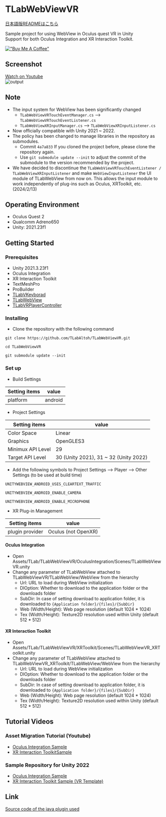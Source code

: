 # TLabWebViewVR

[日本語版READMEはこちら](README-ja.md)

Sample project for using WebView in Oculus quest VR in Unity  
Support for both Oculus Integration and XR Interaction Toolkit.

[!["Buy Me A Coffee"](https://www.buymeacoffee.com/assets/img/custom_images/orange_img.png)](https://www.buymeacoffee.com/tlabaltoh)

## Screenshot  
[Watch on Youtube](https://youtu.be/q3swlSP1mRg)  
![output](Media/tlab-webview-vr.gif)

## Note
- The input system for WebView has been significantly changed
	- ``` TLabWebViewVRTouchEventManager.cs ``` --> ``` TLabWebViewVRTouchEventListener.cs ```
	- ``` TLabWebViewXRInputManager.cs ``` --> ``` TLabWebViewXRInputListener.cs ```
- Now officially compatible with Unity 2021 ~ 2022.
- The policy has been changed to manage libraries in the repository as submodules.
	- Commit ``` 4a7a833 ``` If you cloned the project before, please clone the repository again.
	- Use ``` git submodule update --init ``` to adjust the commit of the submodule to the version recommended by the project.
- We have decided to discontinue the ``` TLabWebViewVRTouchEventListener / TLabWebViewXRInputListener ``` and make ``` WebViewInputListener ``` the UI module of TLabWebView from now on. This allows the input module to work independently of plug-ins such as Oculus, XRToolkit, etc. (2024/2/13)

## Operating Environment
- Oculus Quest 2
- Qualcomm Adreno650
- Unity: 2021.23f1

## Getting Started
### Prerequisites
- Unity 2021.3.23f1  
- Oculus Integration
- XR Interaction Toolkit
- TextMeshPro
- ProBuilder
- [TLabVKeyborad](https://github.com/TLabAltoh/TLabVKeyborad)
- [TLabWebView](https://github.com/TLabAltoh/TLabWebView)
- [TLabVRPlayerController](https://github.com/TLabAltoh/TLabVRPlayerController)

### Installing
- Clone the repository with the following command
```
git clone https://github.com/TLabAltoh/TLabWebViewVR.git

cd TLabWebViewVR

git submodule update --init
```

### Set up
- Build Settings  

| Setting items | value |
| --- | --- |  
| platform | android |  

- Project Settings

| Setting items | value |
| --- | --- |  
| Color Space | Linear |  
| Graphics | OpenGLES3 |  
| Minimux API Level | 29 |  
| Target API Level | 30 (Unity 2021), 31 ~ 32 (Unity 2022) |


- Add the following symbols to Project Settings --> Player --> Other Settings (to be used at build time)  


``` 
UNITYWEBVIEW_ANDROID_USES_CLEARTEXT_TRAFFIC 
```
``` 
UNITYWEBVIEW_ANDROID_ENABLE_CAMERA 
```
``` 
UNITYWEBVIEW_ANDROID_ENABLE_MICROPHONE 
```


- XR Plug-in Management

| Setting items | value |
| --- | --- |  
| plugin provider | Oculus (not OpenXR) |  

#### Oculus Integration
- Open Assets/TLab/TLabWebViewVR/OculusIntegration/Scenes/TLabWebViewVR.unity
- Change any parameter of TLabWebView attached to TLabWebViewVR/TLabWebView/WebView from the hierarchy
	- Url: URL to load during WebView initialization  
	- DlOption: Whether to download to the application folder or the downloads folder  
	- SubDir: In case of setting download to application folder, it is downloaded to ```{Application folder}/{files}/{SubDir}```  
	- Web (Width/Height):  Web page resolution (default 1024 * 1024)  
	- Tex (Width/Height): Texture2D resolution used within Unity (default 512 * 512)  

#### XR Interaction Toolkit
- Open Assets/TLab/TLabWebViewVR/XRToolkit/Scenes/TLabWebViewVR_XRToolkit.unity
- Change any parameter of TLabWebView attached to TLabWebViewVR_XRToolkit/TLabWebView/WebView from the hierarchy
	- Url: URL to load during WebView initialization  
	- DlOption: Whether to download to the application folder or the downloads folder  
	- SubDir: In case of setting download to application folder, it is downloaded to ```{Application folder}/{files}/{SubDir}```  
	- Web (Width/Height):  Web page resolution (default 1024 * 1024)  
	- Tex (Width/Height): Texture2D resolution used within Unity (default 512 * 512)  

## Tutorial Videos
### Asset Migration Tutorial (Youtube)
- [Oculus Integration Sample](https://youtu.be/tAY8gM8EgvI)
- [XR Interaction ToolkitSample](https://youtu.be/1OhMEAv6Qok)

### Sample Repository for Unity 2022
- [Oculus Integration Sample](https://github.com/TLabAltoh/TLabWebViewVR-OculusIntegration-2022)
- [XR Interaction Toolkit Sample (VR Template)](https://github.com/TLabAltoh/TLabWebViewVR-XRInteractionToolkit-2022)

## Link
[Source code of the java plugin used](https://github.com/TLabAltoh/TLabWebViewPlugin)
